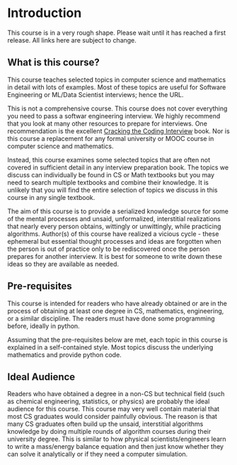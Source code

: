 # Introduction

This course is in a very rough shape. Please wait until it has reached a first release.
All links here are subject to change.
## What is this course?
This course teaches selected topics in computer science and mathematics in detail with lots of
examples. Most of these topics are useful for Software Engineering or ML/Data Scientist interviews;
hence the URL.

This is not a comprehensive course. This course does not cover everything you need to pass a
softwar engineering interview. We highly recommend that you look at many other resources to
prepare for interviews. One recommendation is the excellent
[Cracking the Coding Interview](https://www.crackingthecodinginterview.com/) book.
Nor is this course a replacement for any formal university or MOOC course in computer science
and mathematics.

Instead, this course examines some selected topics that are often not covered in sufficient
detail in any interview preparation book. The topics we discuss can individually be found
in CS or Math textbooks but you may need to search multiple textbooks and combine their knowledge.
It is unlikely that you will find the entire selection of topics we discuss in this
course in any single textbook.

The aim of this course is to provide a serialized knowledge source for some of the mental
processes and unsaid, unformalized, interstitial realizations that nearly every person obtains,
wittingly or unwittingly, while practicing algorithms. Author(s) of this course have realized
a vicious cycle - these ephemeral but essential thought processes and ideas are forgotten
when the person is out of practice only to be rediscovered once the person prepares for another
interview. It is best for someone to write down these ideas so they are available as needed.

## Pre-requisites
This course is intended for readers who have already obtained or are in the process of obtaining
at least one degree in CS, mathematics, engineering, or a similar discipline. The readers must
have done some programming before, ideally in python.

Assuming that the pre-requisites below are met, each topic in this course is explained in a
self-contained style. Most topics discuss the underlying mathematics and provide python code.


## Ideal Audience
Readers who have obtained a degree in a non-CS but technical field (such as chemical engineering,
statistics, or physics) are probably the ideal audience for this course. This course may very well
contain material that most CS graduates would consider painfully obvious. The reason is that many
CS graduates often build up the unsaid, interstitial algorithms knowledge by doing
multiple rounds of algorithm courses during their university degree. This is similar to how
physical scientists/engineers learn to write a mass/energy balance equation and
then just know whether they can solve it analytically or if they need a computer simulation.
